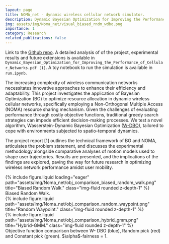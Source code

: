 ```yaml
---
layout: page
title: NOMA_net - dynamic wireless cellular network simulator.
description: Dynamic Bayesian Optimization for Improving the Performance of Cellular Networks.
img: assets/img/Noma_net/visual_biased_rndm_wdbo.png
importance: 1
category: Research
related_publications: false
---
```


Link to the [Github repo](https://github.com/emanuelemengoli/NOMA_cellular_network_simulator).
A detailed analysis of of the project, experimental results and future extensions is available in `Dynamic_Bayesian_Optimization_for_Improving_the_Performance_of_Cellular_Networks.pdf [1]`.
A toy notebook to run the simulation is available in `run.ipynb`.


The increasing complexity of wireless communication networks necessitates innovative approaches to enhance their efficiency and adaptability. This project investigates the application of Bayesian Optimization (BO) to optimize resource allocation in dynamic wireless cellular networks, specifically employing a Non-Orthogonal Multiple Access (NOMA) resource sharing mechanism. Given the challenges of evaluating performance through costly objective functions, traditional greedy search strategies can impede efficient decision-making processes. We test a novel algorithm, Wasserstein-Dynamic Bayesian Optimization ([W-DBO](https://arxiv.org/pdf/2405.14540)), tailored to cope with environments subjected to spatio-temporal dynamics.

The project report [1] outlines the technical framework of BO and NOMA, articulates the problem statement, and discusses the experimental methodology alongside comparative analyses of motion models used to shape user trajectories. Results are presented, and the implications of the findings are explored, paving the way for future research in optimizing wireless network performance amidst user mobility.


<!-- <div class="row">
    <div class="col-sm mt-3 mt-md-0">
        {% include figure.liquid loading="eager" path="assets/img/Noma_net/obj_comparison_biased_random_walk.png" title="Biased Random Walk." class="img-fluid rounded z-depth-1" %}
    </div>
</div>
<div class="caption">
    Biased Random Walk.
</div> -->

<div class="row justify-content-sm-center">
    <div class="col-sm mt-3 mt-md-0">
            {% include figure.liquid loading="eager" path="assets/img/Noma_net/obj_comparison_biased_random_walk.png" title="Biased Random Walk." class="img-fluid rounded z-depth-1" %}
        </div>
    </div>
    <div class="caption">
        Biased Random Walk.
    <div class="col-sm mt-3 mt-md-0">
        {% include figure.liquid path="assets/img/Noma_net/obj_comparison_random_waypoint.png" title="Random Waypoint." class="img-fluid rounded z-depth-1" %}
    </div>
    <div class="col-sm mt-3 mt-md-0">
        {% include figure.liquid path="assets/img/Noma_net/obj_comparison_hybrid_gmm.png" title="Hybrid-GMM." class="img-fluid rounded z-depth-1" %}
    </div>
</div>
<div class="caption">
    Objective function comparison between W- DBO (blue), Random pick (red) and Constant pick (green). $\alpha$-fairness = 1.
</div>


